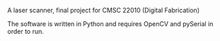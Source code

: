 A laser scanner, final project for CMSC 22010 (Digital Fabrication)

The software is written in Python and requires OpenCV and
pySerial in order to run.
